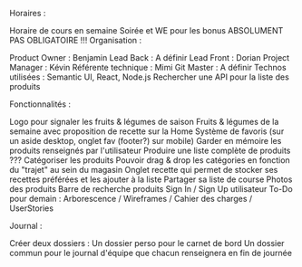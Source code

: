 Horaires :

Horaire de cours en semaine
Soirée et WE pour les bonus ABSOLUMENT PAS OBLIGATOIRE !!!
Organisation :

Product Owner : Benjamin
Lead Back : A définir
Lead Front : Dorian
Project Manager : Kévin
Référente technique : Mimi
Git Master : A définir
Technos utilisées : Semantic UI, React, Node.js Rechercher une API pour la liste des produits

Fonctionnalités :

Logo pour signaler les fruits & légumes de saison
Fruits & légumes de la semaine avec proposition de recette sur la Home
Système de favoris (sur un aside desktop, onglet fav (footer?) sur mobile)
Garder en mémoire les produits renseignés par l'utilisateur
Produire une liste complète de produits ???
Catégoriser les produits
Pouvoir drag & drop les catégories en fonction du "trajet" au sein du magasin
Onglet recette qui permet de stocker ses recettes préférées et les ajouter à la liste
Partager sa liste de course
Photos des produits
Barre de recherche produits
Sign In / Sign Up utilisateur
To-Do pour demain : Arborescence / Wireframes / Cahier des charges / UserStories

Journal :

Créer deux dossiers :
Un dossier perso pour le carnet de bord
Un dossier commun pour le journal d'équipe que chacun renseignera en fin de journée